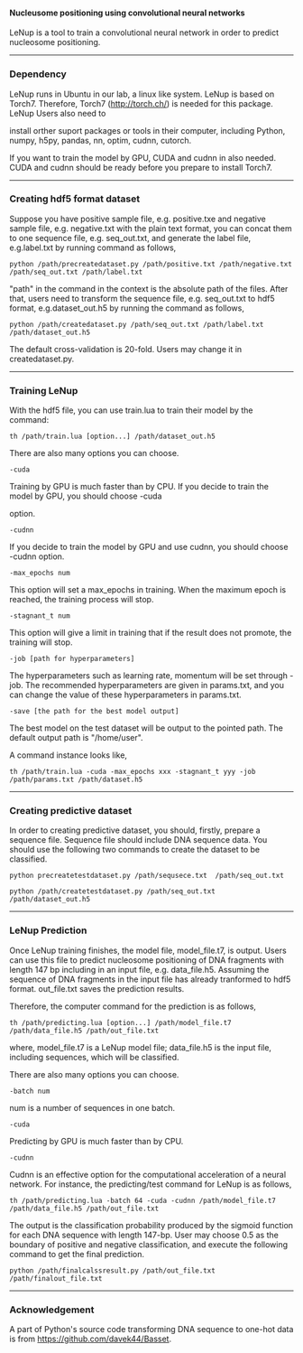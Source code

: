 #### Nucleusome positioning using convolutional neural networks

LeNup is a tool to train a convolutional neural network in order to predict nucleosome positioning.



---------------------------------------------------------------------------------------------------
### Dependency


LeNup runs in Ubuntu in our lab, a linux like system. 
LeNup is based on Torch7. Therefore, Torch7 (http://torch.ch/) is needed for this package. LeNup Users also need to 

install orther suport packages or tools in their computer, including Python, numpy, h5py, pandas, nn, optim, cudnn, 
cutorch.

If you want to train the model by GPU, CUDA and cudnn in also needed. CUDA and cudnn should be ready before you 
prepare to install Torch7.

---------------------------------------------------------------------------------------------------
### Creating hdf5 format dataset

Suppose you have positive sample file, e.g. positive.txe and negative sample file, e.g. negative.txt with the plain text format, you can concat them to one sequence file, e.g. seq_out.txt, and generate the label file, e.g.label.txt by running command as follows,
```
python /path/precreatedataset.py /path/positive.txt /path/negative.txt /path/seq_out.txt /path/label.txt
```
"path" in the command in the context is the absolute path of the files.
After that, users need to transform the sequence file, e.g. seq_out.txt to hdf5 format, e.g.dataset_out.h5 by running the command as follows, 

```
python /path/createdataset.py /path/seq_out.txt /path/label.txt /path/dataset_out.h5
```
The default cross-validation is 20-fold. Users may change it in createdataset.py.

---------------------------------------------------------------------------------------------------
### Training LeNup

With the hdf5 file, you can use train.lua to train their model by the command:
```
th /path/train.lua [option...] /path/dataset_out.h5
```

There are also many options you can choose.
```
-cuda
```
Training by GPU is much faster than by CPU. If you decide to train the model by GPU, you should choose -cuda 

option.

```
-cudnn
```
If you decide to train the model by GPU and use cudnn, you should choose -cudnn option.

```
-max_epochs num
```
This option will set a max_epochs in training. When the maximum epoch is reached, the training process will stop.

```
-stagnant_t num
```
This option will give a limit in training that if the result does not promote, the training will stop.

```
-job [path for hyperparameters]
```
The hyperparameters such as learning rate, momentum  will be set through -job. The recommended hyperparameters are given in params.txt, and you can change the value of these hyperparameters in params.txt.

```
-save [the path for the best model output]
```
The best model on the test dataset will be output to the pointed path. The default output path is "/home/user".

A command instance looks like,
```
th /path/train.lua -cuda -max_epochs xxx -stagnant_t yyy -job /path/params.txt /path/dataset.h5
```

---------------------------------------------------------------------------------------------------
### Creating predictive dataset

In order to creating predictive dataset, you should, firstly, prepare a sequence file. Sequence file should include DNA sequence data.
You should use the following two commands to create the dataset to be classified.

```
python precreatetestdataset.py /path/sequsece.txt  /path/seq_out.txt
```

```
python /path/createtestdataset.py /path/seq_out.txt /path/dataset_out.h5
```


---------------------------------------------------------------------------------------------------
### LeNup Prediction

Once LeNup training finishes, the model file, model_file.t7, is output. Users can use this file to predict nucleosome positioning of DNA fragments with length 147 bp including in an input file, e.g. data_file.h5. Assuming the sequence of DNA fragments in the input file has already tranformed to hdf5 format. out_file.txt saves the prediction results.

Therefore, the computer command for the prediction is as follows, 
```
th /path/predicting.lua [option...] /path/model_file.t7 /path/data_file.h5 /path/out_file.txt
```
where, model_file.t7 is a LeNup model file; data_file.h5 is the input file, including sequences, which will be classified.

There are also many options you can choose.
```
-batch num
```
num is a number of sequences in one batch.

```
-cuda
```
Predicting by GPU is much faster than by CPU.

```
-cudnn
```
Cudnn is an effective option for the computational acceleration of a neural network. For instance, the predicting/test command for LeNup is as follows,

```
th /path/predicting.lua -batch 64 -cuda -cudnn /path/model_file.t7 /path/data_file.h5 /path/out_file.txt
```

The output is the classification probability produced by the sigmoid function for each DNA sequence with length 147-bp. User may choose 0.5 as the boundary of positive and negative classification, and execute the following command to get the final prediction.

```
python /path/finalcalssresult.py /path/out_file.txt /path/finalout_file.txt
```

---------------------------------------------------------------------------------------------------
### Acknowledgement
A part of Python's source code transforming DNA sequence to one-hot data is from https://github.com/davek44/Basset.
